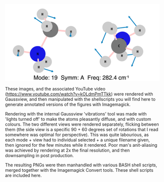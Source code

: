![Mode 18 annotated](MA-MOVIE-2015-11/annotated_m01_merged_0048.png)

These images, and the associated YouTube video (https://www.youtube.com/watch?v=kOLdmPmTTkk) 
were rendered with Gaussview, and then manipulated with the shellscripts you will find here to generate annotated 
versions of the figures with Imagemagick. 

Rendering with the internal Gaussview 'vibrations' tool was made with 
'lights turned off' to make the atoms pleasantly diffuse, and with custom colours.
The two different views were rendered separately, flicking between them 
(the side view is a specific 90 + 60 degrees set of rotations that I read somewhere was optimal for perspective). 
This was quite labourious, as each mode + view had to individual selected + 
a unique filename given, then ignored for the few minutes while it rendered. 
Poor man's anit-aliasing was achieved by rendering at 2x the final resolution, and then downsampling in post production. 

The resulting PNGs were then manhandled with various BASH shell scripts, 
merged together with the Imagemagick Convert tools. 
These shell scripts are included here.
